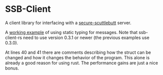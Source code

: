 # SSB-Client

A client library for interfacing with a [secure-scuttlebutt](https://www.scuttlebutt.nz/) server.

A [working example](https://gist.github.com/AljoschaMeyer/7d0589dbf9fd1f6e9d5955f5fe84d708)
of using static typing for messages. Note that ssb-client-rs need to use version 0.3.1 or newer (the previous examples use 0.3.0).

At lines 40 and 41 there are comments describing how the struct can be changed and how it changes the behavior of the program. This alone is already a good reason for using rust. The performance gains are just a nice bonus.

